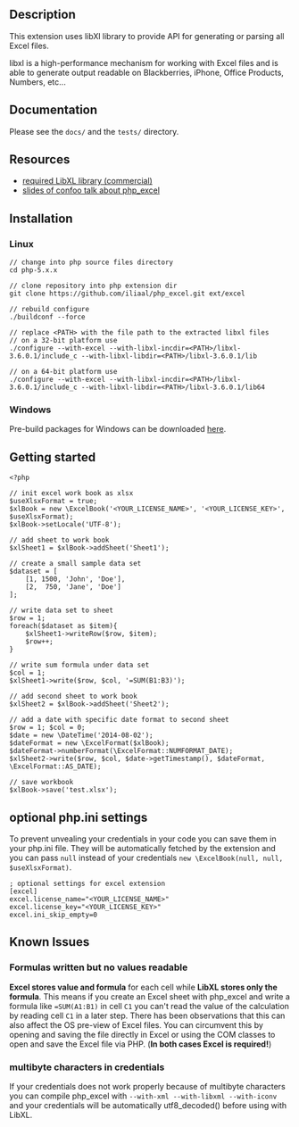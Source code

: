 ## Description

This extension uses libXl library to provide API for generating or parsing
all Excel files.

libxl is a high-performance mechanism for working with Excel files and is
able to generate output readable on Blackberries, iPhone, Office Products, 
Numbers, etc...

## Documentation

Please see the ```docs/``` and the ```tests/``` directory.

## Resources

* [required LibXL library (commercial)](http://www.libxl.com/)
* [slides of confoo talk about php_excel](http://ilia.ws/files/confoo_phpexcel.pdf)

## Installation

### Linux

    // change into php source files directory
    cd php-5.x.x
    
    // clone repository into php extension dir
    git clone https://github.com/iliaal/php_excel.git ext/excel
    
    // rebuild configure
    ./buildconf --force
    
    // replace <PATH> with the file path to the extracted libxl files
    // on a 32-bit platform use
    ./configure --with-excel --with-libxl-incdir=<PATH>/libxl-3.6.0.1/include_c --with-libxl-libdir=<PATH>/libxl-3.6.0.1/lib
    
    // on a 64-bit platform use
    ./configure --with-excel --with-libxl-incdir=<PATH>/libxl-3.6.0.1/include_c --with-libxl-libdir=<PATH>/libxl-3.6.0.1/lib64

### Windows

Pre-build packages for Windows can be downloaded [here](http://windows.php.net/downloads/pecl/snaps/excel).

## Getting started

    <?php
        
    // init excel work book as xlsx
    $useXlsxFormat = true;
    $xlBook = new \ExcelBook('<YOUR_LICENSE_NAME>', '<YOUR_LICENSE_KEY>', $useXlsxFormat);
    $xlBook->setLocale('UTF-8');

    // add sheet to work book
    $xlSheet1 = $xlBook->addSheet('Sheet1');

    // create a small sample data set
    $dataset = [
        [1, 1500, 'John', 'Doe'],
        [2,  750, 'Jane', 'Doe']
    ];

    // write data set to sheet
    $row = 1;
    foreach($dataset as $item){
        $xlSheet1->writeRow($row, $item);
        $row++;
    }

    // write sum formula under data set
    $col = 1;
    $xlSheet1->write($row, $col, '=SUM(B1:B3)');

    // add second sheet to work book
    $xlSheet2 = $xlBook->addSheet('Sheet2');

    // add a date with specific date format to second sheet
    $row = 1; $col = 0;
    $date = new \DateTime('2014-08-02');
    $dateFormat = new \ExcelFormat($xlBook);
    $dateFormat->numberFormat(\ExcelFormat::NUMFORMAT_DATE);
    $xlSheet2->write($row, $col, $date->getTimestamp(), $dateFormat, \ExcelFormat::AS_DATE);

    // save workbook
    $xlBook->save('test.xlsx');

## optional php.ini settings

To prevent unvealing your credentials in your code you can save them in your php.ini file.
They will be automatically fetched by the extension and you can pass ```null``` instead of
your credentials ```new \ExcelBook(null, null, $useXlsxFormat)```.

    ; optional settings for excel extension
    [excel]
    excel.license_name="<YOUR_LICENSE_NAME>"
    excel.license_key="<YOUR_LICENSE_KEY>"
    excel.ini_skip_empty=0

## Known Issues

### Formulas written but no values readable

**Excel stores value and formula** for each cell while **LibXL stores only the formula**. This means
if you create an Excel sheet with php_excel and write a formula like ```=SUM(A1:B1)``` in cell ```C1``` you can't
read the value of the calculation by reading cell ```C1``` in a later step. There has been observations that
this can also affect the OS pre-view of Excel files. You can circumvent this by opening and saving the file directly
in Excel or using the COM classes to open and save the Excel file via PHP. (**In both cases Excel is required!**)

### multibyte characters in credentials

If your credentials does not work properly because of multibyte characters you can compile php_excel with
```--with-xml --with-libxml --with-iconv``` and your credentials will be automatically utf8_decoded()
before using with LibXL.